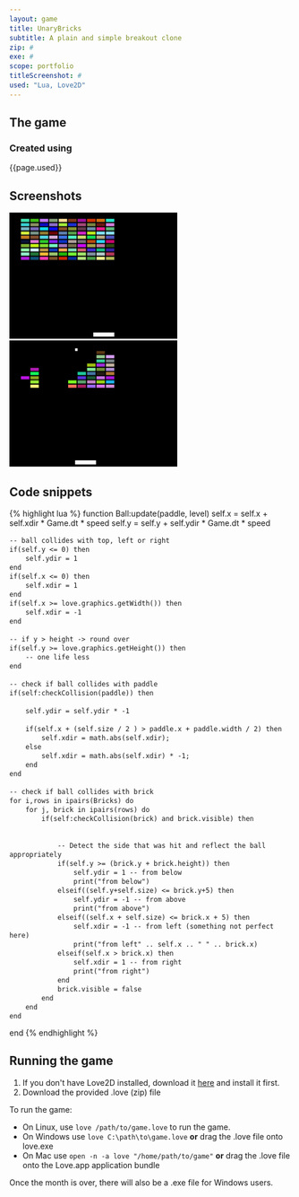 ```yaml
---
layout: game
title: UnaryBricks
subtitle: A plain and simple breakout clone
zip: #
exe: #
scope: portfolio
titleScreenshot: #
used: "Lua, Love2D"
---
```



## The game ##

### Created using ###
{{page.used}}

<h2 id="screenshots">Screenshots</h2>
<a href="/assets/images/portfolio/unarybricks/unarybricks-1.png"><img src="/assets/images/portfolio/unarybricks/unarybricks-1.png" alt="screenshot" width="300" /></a>
<a href="/assets/images/portfolio/unarybricks/unarybricks-2.png"><img src="/assets/images/portfolio/unarybricks/unarybricks-2.png" alt="screenshot" width="300" /></a>

<h2 id="snippets">Code snippets</h2>

{% highlight lua %}
function Ball:update(paddle, level)
    self.x = self.x + self.xdir * Game.dt * speed
    self.y = self.y + self.ydir * Game.dt * speed

    -- ball collides with top, left or right
    if(self.y <= 0) then
        self.ydir = 1
    end
    if(self.x <= 0) then
        self.xdir = 1
    end
    if(self.x >= love.graphics.getWidth()) then
        self.xdir = -1
    end

    -- if y > height -> round over
    if(self.y >= love.graphics.getHeight()) then
        -- one life less
    end

    -- check if ball collides with paddle
    if(self:checkCollision(paddle)) then

        self.ydir = self.ydir * -1

        if(self.x + (self.size / 2 ) > paddle.x + paddle.width / 2) then
            self.xdir = math.abs(self.xdir);
        else
            self.xdir = math.abs(self.xdir) * -1;
        end
    end

    -- check if ball collides with brick
    for i,rows in ipairs(Bricks) do
        for j, brick in ipairs(rows) do
            if(self:checkCollision(brick) and brick.visible) then


                -- Detect the side that was hit and reflect the ball appropriately
                if(self.y >= (brick.y + brick.height)) then
                    self.ydir = 1 -- from below
                    print("from below")
                elseif((self.y+self.size) <= brick.y+5) then
                    self.ydir = -1 -- from above
                    print("from above")
                elseif((self.x + self.size) <= brick.x + 5) then
                    self.xdir = -1 -- from left (something not perfect here)
                    print("from left" .. self.x .. " " .. brick.x)
                elseif(self.x > brick.x) then
                    self.xdir = 1 -- from right
                    print("from right")
                end
                brick.visible = false
            end
        end
    end
end
{% endhighlight %}

<h2 id="download">Running the game</h2>

1. If you don't have Love2D installed, download it [here](http://love2d.org) and install it first.
2. Download the provided .love (zip) file

To run the game:

 * On Linux, use `love /path/to/game.love` to run the game.
 * On Windows use `love C:\path\to\game.love` **or** drag the .love file onto love.exe
 * On Mac use `open -n -a love "/home/path/to/game"` **or** drag the .love file onto the Love.app application bundle

Once the month is over, there will also be a .exe file for Windows users. 

